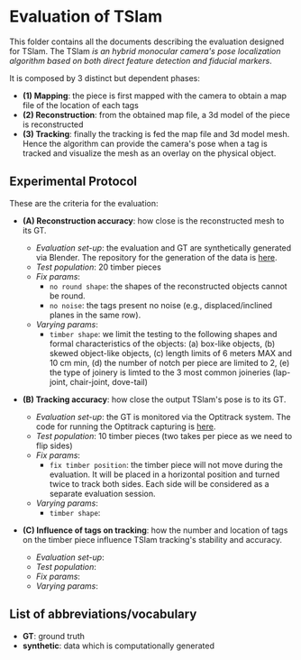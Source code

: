 # Evaluation of TSlam
This folder contains all the documents describing the evaluation designed for TSlam.
The TSlam *is an hybrid monocular camera's pose localization algorithm based on both direct feature detection and fiducial markers*.

It is composed by 3 distinct but dependent phases:
- **(1) Mapping**: the piece is first mapped with the camera to obtain a map file of the location of each tags
- **(2) Reconstruction**: from the obtained map file, a 3d model of the piece is reconstructed
- **(3) Tracking**: finally the tracking is fed the map file and 3d model mesh. Hence the algorithm can provide the camera's pose when a tag is tracked and visualize the mesh as an overlay on the physical object.


## Experimental Protocol
These are the criteria for the evaluation:

- **(A) Reconstruction accuracy**: how close is the reconstructed mesh to its GT.
  - *Evaluation set-up*: the evaluation and GT are synthetically generated via Blender. The repository for the generation of the data is [here](https://github.com/ibois-epfl/TSlam-gt-data).
  - *Test population*: 20 timber pieces
  - *Fix params*:
    - `no round shape`: the shapes of the reconstructed objects cannot be round.
    - `no noise`: the tags present no noise (e.g., displaced/inclined planes in the same row).
  - *Varying params*:
    - `timber shape`: we limit the testing to the following shapes and formal characteristics of the objects: (a) box-like objects, (b) skewed object-like objects, (c) length limits of 6 meters MAX and 10 cm min, (d) the number of notch per piece are limited to 2, (e) the type of joinery is limted to the 3 most common joineries (lap-joint, chair-joint, dove-tail)

- **(B) Tracking accuracy**: how close the output TSlam's pose is to its GT. 
  - *Evaluation set-up*: the GT is monitored via the Optitrack system. The code for running the Optitrack capturing is [here](https://github.com/ibois-epfl/aiac-optitrack).
  - *Test population*: 10 timber pieces (two takes per piece as we need to flip sides)
  - *Fix params*:
    - `fix timber position`: the timber piece will not move during the evaluation. It will be placed in a horizontal position and turned twice to track both sides. Each side will be considered as a separate evaluation session.
  - *Varying params*:
    - `timber shape`: 

- **(C) Influence of tags on tracking**: how the number and location of tags on the timber piece influence TSlam tracking's stability and accuracy.
  - *Evaluation set-up*:
  - *Test population*:
  - *Fix params*:
  - *Varying params*:


## List of abbreviations/vocabulary
- **GT**: ground truth
- **synthetic**: data which is computationally generated